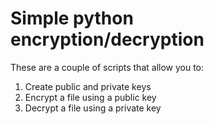 # Simple python encryption/decryption

These are a couple of scripts that allow you to:
1. Create public and private keys
2. Encrypt a file using a public key
3. Decrypt a file using a private key
